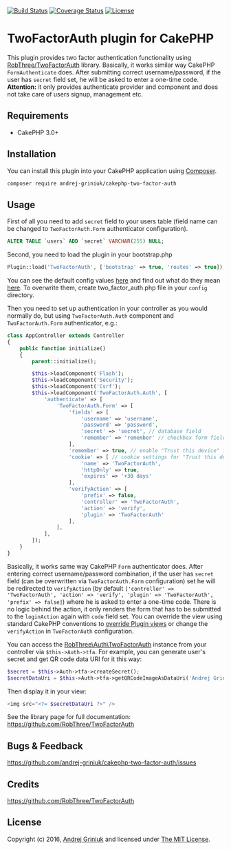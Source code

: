 [![Build Status](https://img.shields.io/travis/andrej-griniuk/cakephp-two-factor-auth/master.svg?style=flat-square)](https://travis-ci.org/andrej-griniuk/cakephp-two-factor-auth)
[![Coverage Status](https://img.shields.io/coveralls/andrej-griniuk/cakephp-two-factor-auth.svg?style=flat-square)](https://coveralls.io/r/andrej-griniuk/cakephp-two-factor-auth?branch=master)
[![License](https://img.shields.io/badge/license-MIT-blue.svg?style=flat-square)](LICENSE)

# TwoFactorAuth plugin for CakePHP

This plugin provides two factor authentication functionality using [RobThree/TwoFactorAuth](https://github.com/RobThree/TwoFactorAuth) library.
Basically, it works similar way CakePHP `FormAuthenticate` does. After submitting correct username/password, if the user has `secret` field set, he will be asked to enter a one-time code.
**Attention:** it only provides authenticate provider and component and does not take care of users signup, management etc.

## Requirements

- CakePHP 3.0+

## Installation

You can install this plugin into your CakePHP application using [Composer][composer].

```bash
composer require andrej-griniuk/cakephp-two-factor-auth
```

## Usage

First of all you need to add `secret` field to your users table (field name can be changed to `TwoFactorAuth.Form` authenticator configuration).
```sql
ALTER TABLE `users` ADD `secret` VARCHAR(255) NULL;
```

Second, you need to load the plugin in your bootstrap.php

```php
Plugin::load('TwoFactorAuth', ['bootstrap' => true, 'routes' => true]);
```

You can see the default config values [here](https://github.com/andrej-griniuk/cakephp-two-factor-auth/blob/master/config/two_factor_auth.php) and find out what do they mean [here](https://github.com/RobThree/TwoFactorAuth#usage). To overwrite them, create two_factor_auth.php file in your `config` directory.

Then you need to set up authentication in your controller as you would normally do, but using `TwoFactorAuth.Auth` component and `TwoFactorAuth.Form` authenticator, e.g.:

```php
class AppController extends Controller
{
    public function initialize()
    {
        parent::initialize();

        $this->loadComponent('Flash');
        $this->loadComponent('Security');
        $this->loadComponent('Csrf');
        $this->loadComponent('TwoFactorAuth.Auth', [
            'authenticate' => [
                'TwoFactorAuth.Form' => [
                    'fields' => [
                        'username' => 'username',
                        'password' => 'password',
                        'secret' => 'secret', // database field
                        'remember' => 'remember' // checkbox form field name for "Trust this device" feature
                    ],
                    'remember' => true, // enable "Trust this device" feature
                    'cookie' => [ // cookie settings for "Trust this device" feature
                        'name' => 'TwoFactorAuth',
                        'httpOnly' => true,
                        'expires' => '+30 days'
                    ],
                    'verifyAction' => [
                        'prefix' => false,
                        'controller' => 'TwoFactorAuth',
                        'action' => 'verify',
                        'plugin' => 'TwoFactorAuth'
                    ],
                ],
            ],
        ]);
    }
}
```

Basically, it works same way CakePHP `Form` authenticator does.
After entering correct username/password combination, if the user has `secret` field (can be overwritten via `TwoFactorAuth.Form` configuration) set he will be redirected to `verifyAction` (by default `['controller' => 'TwoFactorAuth', 'action' => 'verify', 'plugin' => 'TwoFactorAuth', 'prefix' => false]`) where he is asked to enter a one-time code.
There is no logic behind the action, it only renders the form that has to be submitted to the `loginAction` again with `code` field set.
You can override the view using standard CakePHP conventions to [override Plugin views](http://book.cakephp.org/3.0/en/plugins.html#overriding-plugin-templates-from-inside-your-application) or change the `verifyAction` in `TwoFactorAuth` configuration.

You can access the [RobThree\Auth\TwoFactorAuth](https://github.com/RobThree/TwoFactorAuth) instance from your controller via `$this->Auth->tfa`. For example, you can generate user's secret and get QR code data URI for it this way:
```php
$secret = $this->Auth->tfa->createSecret();
$secretDataUri = $this->Auth->tfa->getQRCodeImageAsDataUri('Andrej Griniuk', $secret);
```
Then display it in your view:
```php
<img src="<?= $secretDataUri ?>" />
```
See the library page for full documentation: https://github.com/RobThree/TwoFactorAuth

## Bugs & Feedback

https://github.com/andrej-griniuk/cakephp-two-factor-auth/issues

## Credits

https://github.com/RobThree/TwoFactorAuth

## License

Copyright (c) 2016, [Andrej Griniuk][andrej-griniuk] and licensed under [The MIT License][mit].

[cakephp]:http://cakephp.org
[composer]:http://getcomposer.org
[mit]:http://www.opensource.org/licenses/mit-license.php
[andrej-griniuk]:https://github.com/andrej-griniuk
